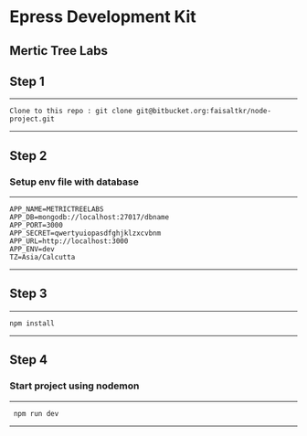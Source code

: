 # Epress Development Kit

## Mertic Tree Labs

## Step 1

***
    Clone to this repo : git clone git@bitbucket.org:faisaltkr/node-project.git
***


## Step 2 

### Setup env file with database

***

    APP_NAME=METRICTREELABS
    APP_DB=mongodb://localhost:27017/dbname
    APP_PORT=3000
    APP_SECRET=qwertyuiopasdfghjklzxcvbnm
    APP_URL=http://localhost:3000
    APP_ENV=dev
    TZ=Asia/Calcutta

***


##  Step 3 

***
    npm install
***


## Step 4


### Start project using nodemon
***
     npm run dev
***